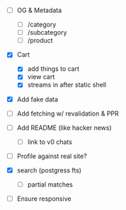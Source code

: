 - [ ] OG & Metadata

  - [ ] /category
  - [ ] /subcategory
  - [ ] /product

- [x] Cart
  - [x] add things to cart
  - [x] view cart
  - [x] streams in after static shell
- [x] Add fake data
- [ ] Add fetching w/ revalidation & PPR
- [ ] Add README (like hacker news)
  - [ ] link to v0 chats
- [ ] Profile against real site?
- [x] search (postgress fts)
  - [ ] partial matches
- [ ] Ensure responsive